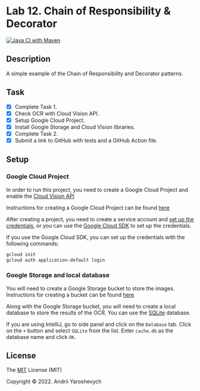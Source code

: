# Lab 12. Chain of Responsibility & Decorator
[![Java CI with Maven](https://github.com/andylvua/OOP_Lab12/actions/workflows/maven.yml/badge.svg)](https://github.com/andylvua/OOP_Lab12/actions/workflows/maven.yml)

## Description
A simple example of the Chain of Responsibility and Decorator patterns.

## Task
- [x] Complete Task 1.
- [x] Check OCR with Cloud Vision API.
- [x] Setup Google Cloud Project.
- [x] Install Google Storage and Cloud Vision libraries.
- [x] Complete Task 2.
- [x] Submit a link to GitHub with tests and a GitHub Action file.

## Setup

### Google Cloud Project
In order to run this project, you need to create a Google Cloud Project and enable the [Cloud Vision API](https://cloud.google.com/vision/docs/setup)

Instructions for creating a Google Cloud Project can be found [here](https://cloud.google.com/resource-manager/docs/creating-managing-projects)

After creating a project, you need to create a service account and [set up the credentials](https://cloud.google.com/docs/authentication/getting-started),
or you can use the [Google Cloud SDK](https://cloud.google.com/sdk/docs/install-sdk) to set up the credentials.

If you use the Google Cloud SDK, you can set up the credentials with the following commands:

```bash
gcloud init
gcloud auth application-default login
```

### Google Storage and local database

You will need to create a Google Storage bucket to store the images. Instructions for creating a bucket can be found [here](https://cloud.google.com/storage/docs/creating-buckets)

Along with the Google Storage bucket, you will need to create a local database to store the results of the OCR. You can use the [SQLite](https://www.sqlite.org/index.html) database.

If you are using IntelliJ, go to side panel and click on the `Database` tab. Click on the `+` button and select `SQLite` from the list. Enter `cache.db` as the database name and click `OK`.

## License

The [MIT](https://choosealicense.com/licenses/mit/) License (MIT)

Copyright © 2022. Andrii Yaroshevych
